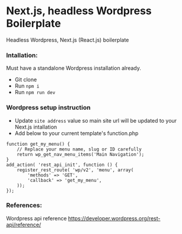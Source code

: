 # Next.js, headless Wordpress Boilerplate

Headless Wordpress, Next.js (React.js) boilerplate

### Intallation:

Must have a standalone Wordpress installation already.

- Git clone
- Run `npm i`
- Run `npm run dev`

### Wordpress setup instruction

- Update `site address` value so main site url will be updated to your Next.js intallation
- Add below to your current template's function.php

```
function get_my_menu() {
	// Replace your menu name, slug or ID carefully
	return wp_get_nav_menu_items('Main Navigation');
}
add_action( 'rest_api_init', function () {
	register_rest_route( 'wp/v2', 'menu', array(
		'methods' => 'GET',
		'callback' => 'get_my_menu',
	));
});
```

### References:

Wordpress api reference
https://developer.wordpress.org/rest-api/reference/